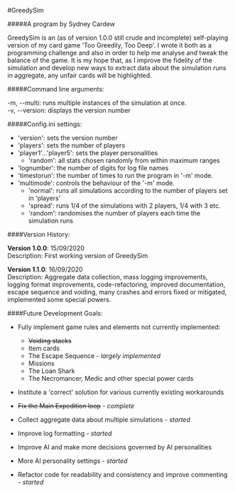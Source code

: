 #GreedySim

#####A program by Sydney Cardew

GreedySim is an (as of version 1.0.0 still crude and incomplete) self-playing version of my card game 'Too Greedily, Too Deep'. I wrote it both as a programming challenge and also in order to help me analyse and tweak the balance of the game. It is my hope that, as I improve the fidelity of the simulation and develop new ways to extract data about the simulation runs in aggregate, any unfair cards will be highlighted.

#####Command line arguments:

-m, --multi: runs multiple instances of the simulation at once.    
-v, --version: displays the version number

#####Config.ini settings:

* 'version': sets the version number    
* 'players': sets the number of players    
* 'player1'...'player5': sets the player personalities    
    * 'random': all stats chosen randomly from within maximum ranges
* 'lognumber': the number of digits for log file names    
* 'timestorun': the number of times to run the program in '-m' mode.     
* 'multimode': controls the behaviour of the '-m' mode. 
    * 'normal': runs all simulations according to the number of players set in 'players'  
    * 'spread': runs 1/4 of the simulations with 2 players, 1/4 with 3 etc.
    * 'random': randomises the number of players each time the simulation runs

####Version History:

**Version 1.0.0**: 15/09/2020   
Description: First working version of GreedySim

**Version 1.1.0**: 16/09/2020    
Description: Aggregate data collection, mass logging improvements, logging format improvements, code-refactoring, improved documentation, escape sequence and voiding, many crashes and errors fixed or mitigated, implemented some special powers.

####Future Development Goals:    

* Fully implement game rules and elements not currently implemented:      
    * ~~Voiding stacks~~
    * Item cards
    * The Escape Sequence - *largely implemented*
    * Missions
    * The Loan Shark
    * The Necromancer, Medic and other special power cards
    
* Institute a 'correct' solution for various currently existing workarounds 
* ~~Fix the Main Expedition loop~~ - *complete*
* Collect aggregate data about multiple simulations - *started*    
* Improve log formatting - *started*
* Improve AI and make more decisions governed by AI personalities     
* More AI personality settings - *started*
* Refactor code for readability and consistency and improve commenting - *started*